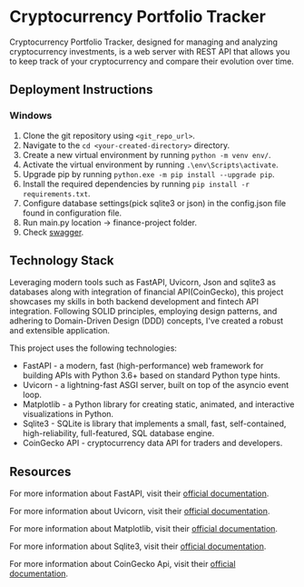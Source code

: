 # Cryptocurrency Portfolio Tracker

Cryptocurrency Portfolio Tracker, designed for managing and analyzing cryptocurrency investments, is a web server with REST API that allows you to keep track of your cryptocurrency and compare their evolution over time.

## Deployment Instructions

### Windows
1. Clone the git repository using `<git_repo_url>`.
2. Navigate to the `cd <your-created-directory>` directory.
3. Create a new virtual environment by running `python -m venv env/`.
4. Activate the virtual environment by running `.\env\Scripts\activate`.
5. Upgrade pip by running `python.exe -m pip install --upgrade pip`.
6. Install the required dependencies by running `pip install -r requirements.txt`.
7. Configure database settings(pick sqlite3 or json) in the config.json file found in configuration file.
8. Run main.py location -> finance-project folder.
9. Check [swagger](http://127.0.0.1:8000/docs). 

## Technology Stack
Leveraging modern tools such as FastAPI, Uvicorn, Json and sqlite3 as databases along with integration of financial API(CoinGecko), this project showcases my skills in both backend development and fintech API integration.
Following SOLID principles, employing design patterns, and adhering to Domain-Driven Design (DDD) concepts, I've created a robust and extensible application.

This project uses the following technologies:
* FastAPI - a modern, fast (high-performance) web framework for building APIs with Python 3.6+ based on standard Python type hints.
* Uvicorn - a lightning-fast ASGI server, built on top of the asyncio event loop.
* Matplotlib - a Python library for creating static, animated, and interactive visualizations in Python.
* Sqlite3 - SQLite is library that implements a small, fast, self-contained, high-reliability, full-featured, SQL database engine.
* CoinGecko API - cryptocurrency data API for traders and developers.

## Resources

For more information about FastAPI, visit their [official documentation](https://fastapi.tiangolo.com/).

For more information about Uvicorn, visit their [official documentation](https://www.uvicorn.org/).

For more information about Matplotlib, visit their [official documentation](https://matplotlib.org/stable/index.html).

For more information about Sqlite3, visit their [official documentation](https://www.sqlite.org/index.html).

For more information about CoinGecko Api, visit their [official documentation](https://www.coingecko.com/en/api).
